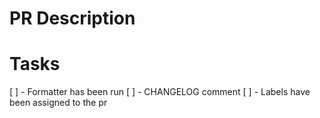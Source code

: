 # PR Description


# Tasks

[ ] - Formatter has been run
[ ] - CHANGELOG comment
[ ] - Labels have been assigned to the pr
